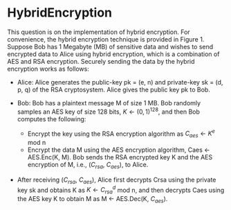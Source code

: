 # HybridEncryption
This question is on the implementation of hybrid encryption. For convenience, the hybrid encryption technique is provided in Figure 1. Suppose Bob has 1 Megabyte (MB) of sensitive data
and wishes to send encrypted data to Alice using hybrid encryption, which is a combination of AES and RSA encryption. Securely sending the data by the hybrid encryption works as follows:

* Alice: Alice generates the public-key pk = (e, n) and private-key sk = (d, p, q) of the RSA
cryptosystem. Alice gives the public key pk to Bob.

* Bob: Bob has a plaintext message M of size 1 MB. Bob randomly samples an AES key of size 128 bits, $K ← {(0, 1)}^{128}$, and then Bob computes the following:
  * Encrypt the key using the RSA encryption algorithm as $C_{aes} ← K^e$ mod n
  * Encrypt the data M using the AES encryption algorithm, Caes ← AES.Enc(K, M).
Bob sends the RSA encrypted key K and the AES encryption of M, i.e., ($C_{rsa}$, $C_{aes}$), to Alice.

* After receiving ($C_{rsa}$, $C_{aes}$), Alice first decrypts Crsa using the private key sk and
obtains K as $K ← C^{d}_{rsa}$ mod n, and then decrypts Caes using the AES key K to obtain M as M ← AES.Dec(K, $C_{aes}$).
  
  


